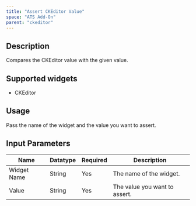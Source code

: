 ```yaml
---
title: "Assert CKEditor Value"
space: "ATS Add-On" 
parent: "ckeditor"
---
```

## Description
Compares the CKEditor value with the given value.

## Supported widgets
 + CKEditor

## Usage
Pass the name of the widget and the value you want to assert.

## Input Parameters



Name | Datatype | Required | Description
---- | -------- | ------- |---------------
Widget Name | String | Yes | The name of the widget.
Value | String | Yes | The value you want to assert.
